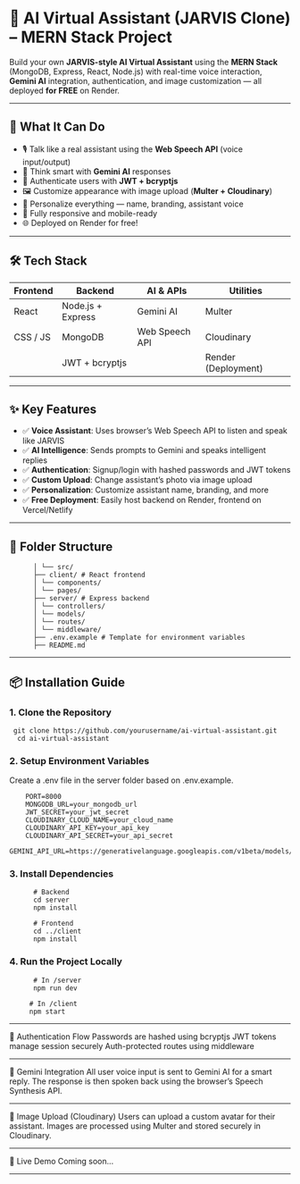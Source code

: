 # 🤖 AI Virtual Assistant (JARVIS Clone) – MERN Stack Project

Build your own **JARVIS-style AI Virtual Assistant** using the **MERN Stack** (MongoDB, Express, React, Node.js) with real-time voice interaction, **Gemini AI** integration, authentication, and image customization — all deployed **for FREE** on Render.

---

## 🚀 What It Can Do

- 🎙️ Talk like a real assistant using the **Web Speech API** (voice input/output)
- 🧠 Think smart with **Gemini AI** responses
- 🔐 Authenticate users with **JWT + bcryptjs**
- 🖼️ Customize appearance with image upload (**Multer + Cloudinary**)
- 💬 Personalize everything — name, branding, assistant voice
- 📱 Fully responsive and mobile-ready
- 🌐 Deployed on Render for free!

---

## 🛠️ Tech Stack

| Frontend     | Backend          | AI & APIs       | Utilities         |
|--------------|------------------|------------------|--------------------|
| React        | Node.js + Express| Gemini AI        | Multer             |
| CSS / JS     | MongoDB          | Web Speech API   | Cloudinary         |
|              | JWT + bcryptjs   |                  | Render (Deployment)|

---

## ✨ Key Features

- ✅ **Voice Assistant**: Uses browser’s Web Speech API to listen and speak like JARVIS  
- ✅ **AI Intelligence**: Sends prompts to Gemini and speaks intelligent replies  
- ✅ **Authentication**: Signup/login with hashed passwords and JWT tokens  
- ✅ **Custom Upload**: Change assistant’s photo via image upload  
- ✅ **Personalization**: Customize assistant name, branding, and more  
- ✅ **Free Deployment**: Easily host backend on Render, frontend on Vercel/Netlify  

---

## 📂 Folder Structure
  
          │ └── src/
          ├── client/ # React frontend
          │ └── components/
          │ └── pages/
          ├── server/ # Express backend
          │ └── controllers/
          │ └── models/
          │ └── routes/
          │ └── middleware/
          ├── .env.example # Template for environment variables
          ├── README.md

---

## 📦 Installation Guide

### 1. Clone the Repository
     git clone https://github.com/yourusername/ai-virtual-assistant.git
      cd ai-virtual-assistant


###  2. Setup Environment Variables
Create a .env file in the server folder based on .env.example.

        PORT=8000
        MONGODB_URL=your_mongodb_url
        JWT_SECRET=your_jwt_secret
        CLOUDINARY_CLOUD_NAME=your_cloud_name
        CLOUDINARY_API_KEY=your_api_key
        CLOUDINARY_API_SECRET=your_api_secret
        GEMINI_API_URL=https://generativelanguage.googleapis.com/v1beta/models/...

### 3. Install Dependencies
          # Backend
          cd server
          npm install

          # Frontend
          cd ../client
          npm install

###  4. Run the Project Locally
          # In /server
          npm run dev

         # In /client
         npm start


---
🔐 Authentication Flow
Passwords are hashed using bcryptjs
JWT tokens manage session securely
Auth-protected routes using middleware

---

🧠 Gemini Integration
All user voice input is sent to Gemini AI for a smart reply.
The response is then spoken back using the browser’s Speech Synthesis API.

---

📸 Image Upload (Cloudinary)
Users can upload a custom avatar for their assistant.
Images are processed using Multer and stored securely in Cloudinary.

---

🧪 Live Demo
Coming soon...

---





